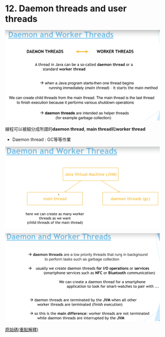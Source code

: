 # 12. Daemon threads and user threads




![](../img/2021-03-23-23-44-26.png)

線程可以被細分成所謂的**daemon thread**, **main thread**和**worker thread**

- Daemon thread : GC等等作業


![](../img/2021-03-23-23-50-45.png)

![](../img/2021-03-23-23-56-05.png)

[原始碼(重點解釋)](/sourcecode/src/main/java/_12/Main.java)